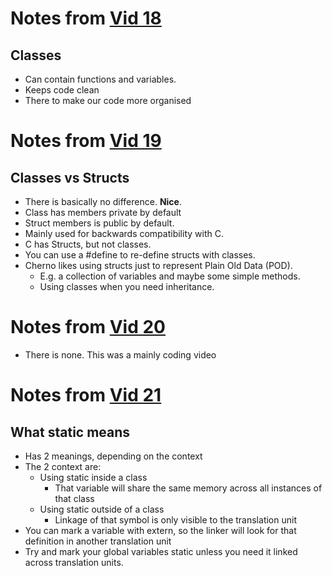 # Notes from [Vid 18](https://youtu.be/2BP8NhxjrO0)
## Classes
- Can contain functions and variables.
- Keeps code clean
- There to make our code more organised
  

# Notes from [Vid 19](https://youtu.be/2BP8NhxjrO0)
## Classes vs Structs
- There is basically no difference. **Nice**.
- Class has members private by default
- Struct members is public by default.
- Mainly used for backwards compatibility with C.
- C has Structs, but not classes.
- You can use a #define to re-define structs with classes.
- Cherno likes using structs just to represent Plain Old Data (POD).
  - E.g. a collection of variables and maybe some simple methods.
  - Using classes when you need inheritance.

# Notes from [Vid 20](https://youtu.be/3dHBFBw13E0)
- There is none. This was a mainly coding video

# Notes from [Vid 21](https://youtu.be/f3FVU-iwNuA)
## What static means
- Has 2 meanings, depending on the context
- The 2 context are:
  - Using static inside a class
    - That variable will share the same memory across all instances of that class
  - Using static outside of a class
    - Linkage of that symbol is only visible to the translation unit
- You can mark a variable with extern, so the linker will look for that definition in another translation unit
- Try and mark your global variables static unless you  need it linked across translation units.